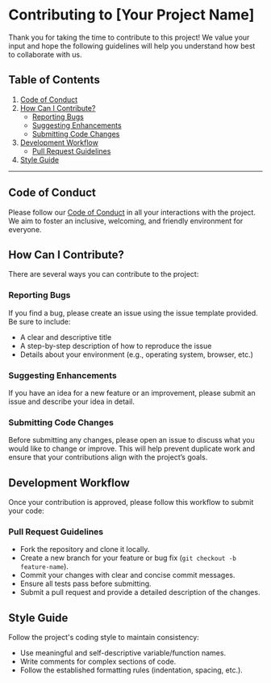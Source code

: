 <h1>Contributing to [Your Project Name]</h1>

<p>Thank you for taking the time to contribute to this project! We value your input and hope the following guidelines will help you understand how best to collaborate with us.</p>

<h2>Table of Contents</h2>
<ol>
  <li><a href="#code-of-conduct">Code of Conduct</a></li>
  <li><a href="#how-can-i-contribute">How Can I Contribute?</a>
    <ul>
      <li><a href="#reporting-bugs">Reporting Bugs</a></li>
      <li><a href="#suggesting-enhancements">Suggesting Enhancements</a></li>
      <li><a href="#submitting-code-changes">Submitting Code Changes</a></li>
    </ul>
  </li>
  <li><a href="#development-workflow">Development Workflow</a>
    <ul>
      <li><a href="#pull-request-guidelines">Pull Request Guidelines</a></li>
    </ul>
  </li>
  <li><a href="#style-guide">Style Guide</a></li>
</ol>

<hr>

<h2 id="code-of-conduct">Code of Conduct</h2>
<p>Please follow our <a href="link_to_code_of_conduct.md">Code of Conduct</a> in all your interactions with the project. We aim to foster an inclusive, welcoming, and friendly environment for everyone.</p>

<h2 id="how-can-i-contribute">How Can I Contribute?</h2>
<p>There are several ways you can contribute to the project:</p>

<h3 id="reporting-bugs">Reporting Bugs</h3>
<p>If you find a bug, please create an issue using the issue template provided. Be sure to include:</p>
<ul>
  <li>A clear and descriptive title</li>
  <li>A step-by-step description of how to reproduce the issue</li>
  <li>Details about your environment (e.g., operating system, browser, etc.)</li>
</ul>

<h3 id="suggesting-enhancements">Suggesting Enhancements</h3>
<p>If you have an idea for a new feature or an improvement, please submit an issue and describe your idea in detail.</p>

<h3 id="submitting-code-changes">Submitting Code Changes</h3>
<p>Before submitting any changes, please open an issue to discuss what you would like to change or improve. This will help prevent duplicate work and ensure that your contributions align with the project’s goals.</p>

<h2 id="development-workflow">Development Workflow</h2>
<p>Once your contribution is approved, please follow this workflow to submit your code:</p>

<h3 id="pull-request-guidelines">Pull Request Guidelines</h3>
<ul>
  <li>Fork the repository and clone it locally.</li>
  <li>Create a new branch for your feature or bug fix (<code>git checkout -b feature-name</code>).</li>
  <li>Commit your changes with clear and concise commit messages.</li>
  <li>Ensure all tests pass before submitting.</li>
  <li>Submit a pull request and provide a detailed description of the changes.</li>
</ul>

<h2 id="style-guide">Style Guide</h2>
<p>Follow the project's coding style to maintain consistency:</p>
<ul>
  <li>Use meaningful and self-descriptive variable/function names.</li>
  <li>Write comments for complex sections of code.</li>
  <li>Follow the established formatting rules (indentation, spacing, etc.).</li>
</ul>
